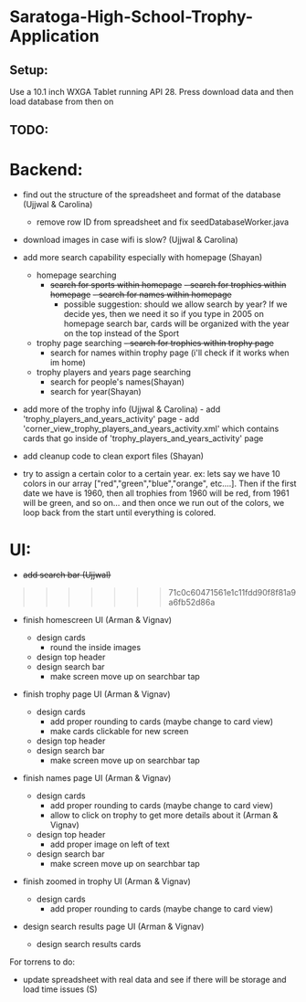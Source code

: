 # Saratoga-High-School-Trophy-Application

## Setup:

Use a 10.1 inch WXGA Tablet running API 28. Press download data and then load database from then on

## TODO:

# Backend:
- find out the structure of the spreadsheet and format of the database (Ujjwal & Carolina)
  - remove row ID from spreadsheet and fix seedDatabaseWorker.java
  
- download images in case wifi is slow? (Ujjwal & Carolina)
- add more search capability especially with homepage (Shayan)
  - homepage searching
    - <s> search for sports within homepage</s>
    ~~- search for trophies within homepage~~
    ~~- search for names within homepage~~
      - possible suggestion: should we allow search by year? If we decide yes, then we need it so if you type in 2005 on homepage search bar, cards will be organized with the year on the top instead of the Sport
   - trophy page searching
      ~~- search for trophies within trophy page~~
      - search for names within trophy page (i'll check if it works when im home)
   - trophy players and years page searching
      - search for people's names(Shayan)
      - search for year(Shayan)
- add more of the trophy info (Ujjwal & Carolina)
      - add 'trophy_players_and_years_activity' page
      - add 'corner_view_trophy_players_and_years_activity.xml' which contains cards that go inside of      'trophy_players_and_years_activity' page
- add cleanup code to clean export files (Shayan)
- try to assign a certain color to a certain year. ex: lets say we have 10 colors in our array ["red","green","blue","orange", etc....]. Then if the first date we have is 1960, then all trophies from 1960 will be red, from 1961 will be green, and so on... and then once we run out of the colors, we loop back from the start until everything is colored.

# UI:
- ~~add search bar (Ujjwal)~~

>>>>>>> 71c0c60471561e1c11fdd90f8f81a9a6fb52d86a
- finish homescreen UI (Arman & Vignav) 
  - design cards
    - round the inside images
  - design top header
  - design search bar
    - make screen move up on searchbar tap

- finish trophy page UI (Arman & Vignav) 
  - design cards
    - add proper rounding to cards (maybe change to card view)
    - make cards clickable for new screen
  - design top header 
  - design search bar
    - make screen move up on searchbar tap

- finish names page UI (Arman & Vignav) 
  - design cards
    - add proper rounding to cards (maybe change to card view)
    - allow to click on trophy to get more details about it (Arman & Vignav)
  - design top header 
    - add proper image on left of text
  - design search bar
    - make screen move up on searchbar tap

- finish zoomed in trophy UI (Arman & Vignav)
  - design cards
      - add proper rounding to cards (maybe change to card view)

- design search results page UI (Arman & Vignav)
  - design search results cards
  
  
For torrens to do:
- update spreadsheet with real data and see if there will be storage and load time issues (S)
